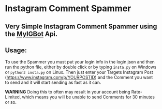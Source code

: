 # Instagram Comment Spammer

## Very Simple Instagram Comment Spammer using the [MyIGBot](https://github.com/b31ngD3v/MyIGBot/) Api.

## Usage:

To use the Spammer you must put your login info in the login.json and then run the python file, either by double click or by typing ``` insta.py ``` on Windows or ``` python3 insta.py ``` on Linux.
Then just enter your Targets Instagram Post (https://www.instagram.com/p/YOURPOSTID) and the Comment you want to send and it will start sending as fast as it can.

**WARNING** 
Doing this to often may result in your account being Rate-Limited, which means you will be unable to send Comments for 30 minutes or so.
